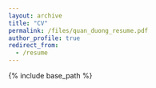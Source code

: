 ```yaml
---
layout: archive
title: "CV"
permalink: /files/quan_duong_resume.pdf
author_profile: true
redirect_from:
  - /resume
---
```


{% include base_path %}
